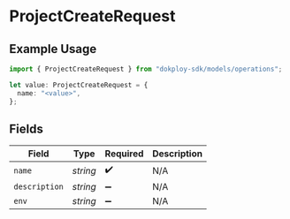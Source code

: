 # ProjectCreateRequest

## Example Usage

```typescript
import { ProjectCreateRequest } from "dokploy-sdk/models/operations";

let value: ProjectCreateRequest = {
  name: "<value>",
};
```

## Fields

| Field              | Type               | Required           | Description        |
| ------------------ | ------------------ | ------------------ | ------------------ |
| `name`             | *string*           | :heavy_check_mark: | N/A                |
| `description`      | *string*           | :heavy_minus_sign: | N/A                |
| `env`              | *string*           | :heavy_minus_sign: | N/A                |